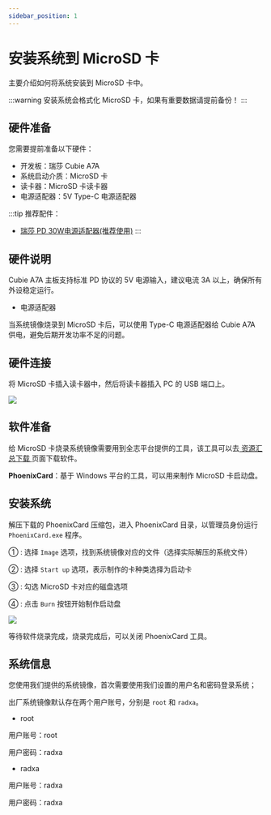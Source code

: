 ```yaml
---
sidebar_position: 1
---
```


# 安装系统到 MicroSD 卡

主要介绍如何将系统安装到 MicroSD 卡中。

:::warning
安装系统会格式化 MicroSD 卡，如果有重要数据请提前备份！
:::

## 硬件准备

您需要提前准备以下硬件：

- 开发板：瑞莎 Cubie A7A
- 系统启动介质：MicroSD 卡
- 读卡器：MicroSD 卡读卡器
- 电源适配器：5V Type-C 电源适配器

:::tip
推荐配件：

- [瑞莎 PD 30W电源适配器(推荐使用)](https://radxa.com/products/accessories/power-pd-30w)
  :::

## 硬件说明

Cubie A7A 主板支持标准 PD 协议的 5V 电源输入，建议电流 3A 以上，确保所有外设稳定运行。

- 电源适配器

当系统镜像烧录到 MicroSD 卡后，可以使用 Type-C 电源适配器给 Cubie A7A 供电，避免后期开发功率不足的问题。

## 硬件连接

将 MicroSD 卡插入读卡器中，然后将读卡器插入 PC 的 USB 端口上。

<div style={{textAlign: 'center'}}>
  <img src="/img/rock4/4d/sd-insert.webp" style={{width: '100%', maxWidth: '1200px'}} />
</div>

## 软件准备

给 MicroSD 卡烧录系统镜像需要用到全志平台提供的工具，该工具可以去[ 资源汇总下载 ](../../download)页面下载软件。

**PhoenixCard**：基于 Windows 平台的工具，可以用来制作 MicroSD 卡启动盘。

## 安装系统

解压下载的 PhoenixCard 压缩包，进入 PhoenixCard 目录，以管理员身份运行 `PhoenixCard.exe` 程序。

① : 选择 `Image` 选项，找到系统镜像对应的文件（选择实际解压的系统文件）

② : 选择 `Start up` 选项，表示制作的卡种类选择为启动卡

③ : 勾选 MicroSD 卡对应的磁盘选项

④ : 点击 `Burn` 按钮开始制作启动盘

<div style={{textAlign: 'center'}}>
  <img src="/img/cubie/a7a/a7a-phoenixcard-windows.webp" style={{width: '100%', maxWidth: '1200px'}} />
</div>

等待软件烧录完成，烧录完成后，可以关闭 PhoenixCard 工具。

## 系统信息

您使用我们提供的系统镜像，首次需要使用我们设置的用户名和密码登录系统；

出厂系统镜像默认存在两个用户账号，分别是 `root` 和 `radxa`。

- root

用户账号：root

用户密码：radxa

- radxa

用户账号：radxa

用户密码：radxa
